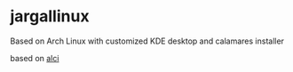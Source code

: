 # jargallinux
Based on Arch Linux with customized KDE desktop and calamares installer

based on [alci](https://github.com/arch-linux-calamares-installer/alci-iso-lts)
